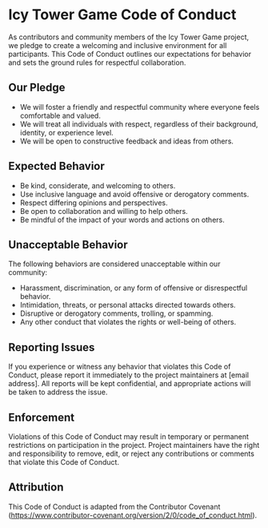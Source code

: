 # Icy Tower Game Code of Conduct

As contributors and community members of the Icy Tower Game project, we pledge to create a welcoming and inclusive environment for all participants. This Code of Conduct outlines our expectations for behavior and sets the ground rules for respectful collaboration.

## Our Pledge

- We will foster a friendly and respectful community where everyone feels comfortable and valued.
- We will treat all individuals with respect, regardless of their background, identity, or experience level.
- We will be open to constructive feedback and ideas from others.

## Expected Behavior

- Be kind, considerate, and welcoming to others.
- Use inclusive language and avoid offensive or derogatory comments.
- Respect differing opinions and perspectives.
- Be open to collaboration and willing to help others.
- Be mindful of the impact of your words and actions on others.

## Unacceptable Behavior

The following behaviors are considered unacceptable within our community:

- Harassment, discrimination, or any form of offensive or disrespectful behavior.
- Intimidation, threats, or personal attacks directed towards others.
- Disruptive or derogatory comments, trolling, or spamming.
- Any other conduct that violates the rights or well-being of others.

## Reporting Issues

If you experience or witness any behavior that violates this Code of Conduct, please report it immediately to the project maintainers at [email address]. All reports will be kept confidential, and appropriate actions will be taken to address the issue.

## Enforcement

Violations of this Code of Conduct may result in temporary or permanent restrictions on participation in the project. Project maintainers have the right and responsibility to remove, edit, or reject any contributions or comments that violate this Code of Conduct.

## Attribution

This Code of Conduct is adapted from the Contributor Covenant (https://www.contributor-covenant.org/version/2/0/code_of_conduct.html).
